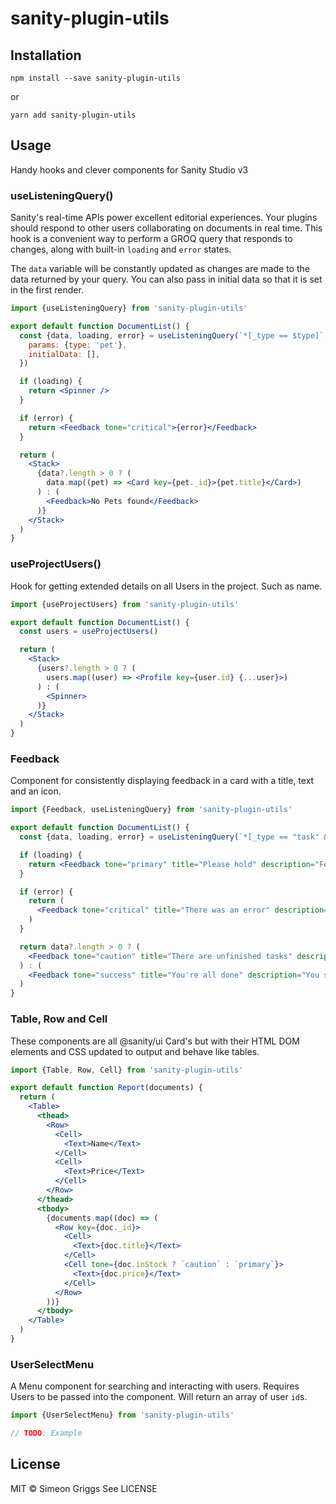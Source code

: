 # sanity-plugin-utils

## Installation

```
npm install --save sanity-plugin-utils
```

or

```
yarn add sanity-plugin-utils
```

## Usage

Handy hooks and clever components for Sanity Studio v3

### useListeningQuery()

Sanity's real-time APIs power excellent editorial experiences. Your plugins should respond to other users collaborating on documents in real time. This hook is a convenient way to perform a GROQ query that responds to changes, along with built-in `loading` and `error` states.

The `data` variable will be constantly updated as changes are made to the data returned by your query. You can also pass in initial data so that it is set in the first render.

```jsx
import {useListeningQuery} from 'sanity-plugin-utils'

export default function DocumentList() {
  const {data, loading, error} = useListeningQuery(`*[_type == $type]`, {
    params: {type: 'pet'},
    initialData: [],
  })

  if (loading) {
    return <Spinner />
  }

  if (error) {
    return <Feedback tone="critical">{error}</Feedback>
  }

  return (
    <Stack>
      {data?.length > 0 ? (
        data.map((pet) => <Card key={pet._id}>{pet.title}</Card>)
      ) : (
        <Feedback>No Pets found</Feedback>
      )}
    </Stack>
  )
}
```

### useProjectUsers()

Hook for getting extended details on all Users in the project. Such as name.

```jsx
import {useProjectUsers} from 'sanity-plugin-utils'

export default function DocumentList() {
  const users = useProjectUsers()

  return (
    <Stack>
      {users?.length > 0 ? (
        users.map((user) => <Profile key={user.id} {...user}>)
      ) : (
        <Spinner>
      )}
    </Stack>
  )
}
```

### Feedback

Component for consistently displaying feedback in a card with a title, text and an icon.

```jsx
import {Feedback, useListeningQuery} from 'sanity-plugin-utils'

export default function DocumentList() {
  const {data, loading, error} = useListeningQuery(`*[_type == "task" && !complete]`)

  if (loading) {
    return <Feedback tone="primary" title="Please hold" description="Fetching tasks..." />
  }

  if (error) {
    return (
      <Feedback tone="critical" title="There was an error" description="Please try again later" />
    )
  }

  return data?.length > 0 ? (
    <Feedback tone="caution" title="There are unfinished tasks" description="Please get to work" />
  ) : (
    <Feedback tone="success" title="You're all done" description="You should feel accomplished" />
  )
}
```

### Table, Row and Cell

These components are all @sanity/ui Card's but with their HTML DOM elements and CSS updated to output and behave like tables.

```jsx
import {Table, Row, Cell} from 'sanity-plugin-utils'

export default function Report(documents) {
  return (
    <Table>
      <thead>
        <Row>
          <Cell>
            <Text>Name</Text>
          </Cell>
          <Cell>
            <Text>Price</Text>
          </Cell>
        </Row>
      </thead>
      <tbody>
        {documents.map((doc) => (
          <Row key={doc._id}>
            <Cell>
              <Text>{doc.title}</Text>
            </Cell>
            <Cell tone={doc.inStock ? `caution` : `primary`}>
              <Text>{doc.price}</Text>
            </Cell>
          </Row>
        ))}
      </tbody>
    </Table>
  )
}
```

### UserSelectMenu

A Menu component for searching and interacting with users. Requires Users to be passed into the component. Will return an array of user `id`s.

```jsx
import {UserSelectMenu} from 'sanity-plugin-utils'

// TODO: Example
```

## License

MIT © Simeon Griggs
See LICENSE

